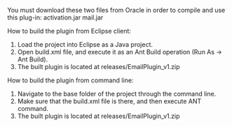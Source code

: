 You must download these two files from Oracle in order to compile and use this plug-in:
activation.jar
mail.jar

How to build the plugin from Eclipse client:

1. Load the project into Eclipse as a Java project.
2. Open build.xml file, and execute it as an Ant Build operation (Run As -> Ant Build).
3. The built plugin is located at releases/EmailPlugin_v1.zip

How to build the plugin from command line:

1. Navigate to the base folder of the project through the command line.
2. Make sure that the build.xml file is there, and then execute ANT command.
3. The built plugin is located at releases/EmailPlugin_v1.zip
